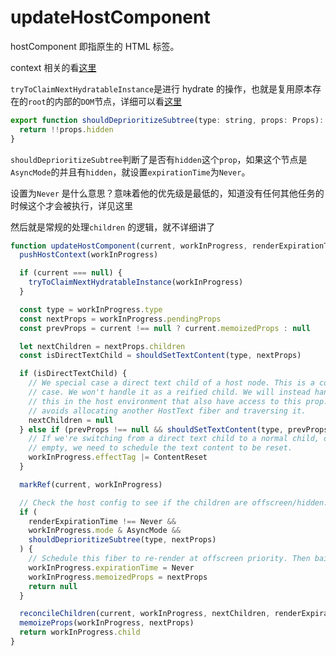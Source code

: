 # updateHostComponent

hostComponent 即指原生的 HTML 标签。

context 相关的看[这里](../../features/context.md)

`tryToClaimNextHydratableInstance`是进行 hydrate 的操作，也就是复用原本存在的`root`的内部的`DOM`节点，详细可以看[这里](../scheduler-pkg.md)

```js
export function shouldDeprioritizeSubtree(type: string, props: Props): boolean {
  return !!props.hidden
}
```

`shouldDeprioritizeSubtree`判断了是否有`hidden`这个`prop`，如果这个节点是`AsyncMode`的并且有`hidden`，就设置`expirationTime`为`Never`。

设置为`Never` 是什么意思？意味着他的优先级是最低的，知道没有任何其他任务的时候这个才会被执行，详见这里

然后就是常规的处理`children` 的逻辑，就不详细讲了

```js
function updateHostComponent(current, workInProgress, renderExpirationTime) {
  pushHostContext(workInProgress)

  if (current === null) {
    tryToClaimNextHydratableInstance(workInProgress)
  }

  const type = workInProgress.type
  const nextProps = workInProgress.pendingProps
  const prevProps = current !== null ? current.memoizedProps : null

  let nextChildren = nextProps.children
  const isDirectTextChild = shouldSetTextContent(type, nextProps)

  if (isDirectTextChild) {
    // We special case a direct text child of a host node. This is a common
    // case. We won't handle it as a reified child. We will instead handle
    // this in the host environment that also have access to this prop. That
    // avoids allocating another HostText fiber and traversing it.
    nextChildren = null
  } else if (prevProps !== null && shouldSetTextContent(type, prevProps)) {
    // If we're switching from a direct text child to a normal child, or to
    // empty, we need to schedule the text content to be reset.
    workInProgress.effectTag |= ContentReset
  }

  markRef(current, workInProgress)

  // Check the host config to see if the children are offscreen/hidden.
  if (
    renderExpirationTime !== Never &&
    workInProgress.mode & AsyncMode &&
    shouldDeprioritizeSubtree(type, nextProps)
  ) {
    // Schedule this fiber to re-render at offscreen priority. Then bailout.
    workInProgress.expirationTime = Never
    workInProgress.memoizedProps = nextProps
    return null
  }

  reconcileChildren(current, workInProgress, nextChildren, renderExpirationTime)
  memoizeProps(workInProgress, nextProps)
  return workInProgress.child
}
```
